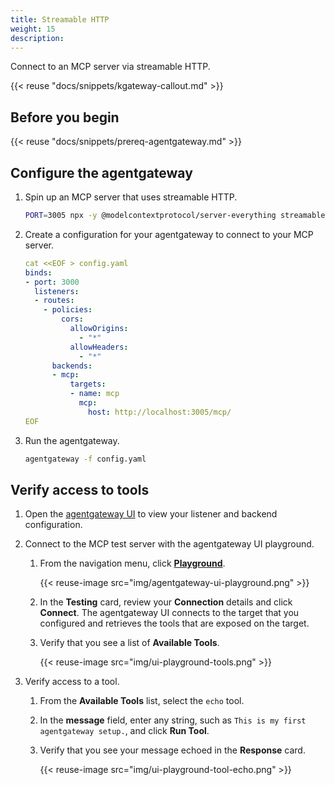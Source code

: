 ```yaml
---
title: Streamable HTTP
weight: 15
description: 
---
```


Connect to an MCP server via streamable HTTP. 

{{< reuse "docs/snippets/kgateway-callout.md" >}}

## Before you begin

{{< reuse "docs/snippets/prereq-agentgateway.md" >}}

## Configure the agentgateway

1. Spin up an MCP server that uses streamable HTTP.
   ```sh
   PORT=3005 npx -y @modelcontextprotocol/server-everything streamableHttp
   ```

2. Create a configuration for your agentgateway to connect to your MCP server. 
   ```yaml
   cat <<EOF > config.yaml
   binds:
   - port: 3000
     listeners:
     - routes:
       - policies:
           cors:
             allowOrigins:
               - "*"
             allowHeaders:
               - "*"
         backends:
         - mcp:
             targets:
             - name: mcp
               mcp:
                 host: http://localhost:3005/mcp/
   EOF
   ```

3. Run the agentgateway. 
   ```sh
   agentgateway -f config.yaml
   ```

## Verify access to tools

1. Open the [agentgateway UI](http://localhost:15000/ui/) to view your listener and backend configuration.

2. Connect to the MCP test server with the agentgateway UI playground. 
   
   1. From the navigation menu, click [**Playground**](http://localhost:15000/ui/playground/).
      
      {{< reuse-image src="img/agentgateway-ui-playground.png" >}}

   2. In the **Testing** card, review your **Connection** details and click **Connect**. The agentgateway UI connects to the target that you configured and retrieves the tools that are exposed on the target. 
   
   3. Verify that you see a list of **Available Tools**. 
   
      {{< reuse-image src="img/ui-playground-tools.png" >}}

3. Verify access to a tool. 
   1. From the **Available Tools** list, select the `echo` tool. 
   2. In the **message** field, enter any string, such as `This is my first agentgateway setup.`, and click **Run Tool**. 
   3. Verify that you see your message echoed in the **Response** card. 
   
      {{< reuse-image src="img/ui-playground-tool-echo.png" >}}
